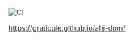 ![CI](https://github.com/graticule/ahj-dom/actions/workflows/web.yml/badge.svg)

https://graticule.github.io/ahj-dom/